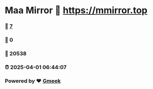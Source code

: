 # Maa Mirror :link: https://mmirror.top 
### :page_facing_up: [7](https://mmirror.top/tag.html) 
### :speech_balloon: 0 
### :hibiscus: 20538 
### :alarm_clock: 2025-04-01 06:44:07 
### Powered by :heart: [Gmeek](https://github.com/Meekdai/Gmeek)
